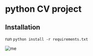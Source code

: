# python CV project

## Installation
run `python install -r requirements.txt`

![me](https://user-images.githubusercontent.com/19435063/105936396-71316700-6008-11eb-8b75-3d4788a077cd.jpeg)
